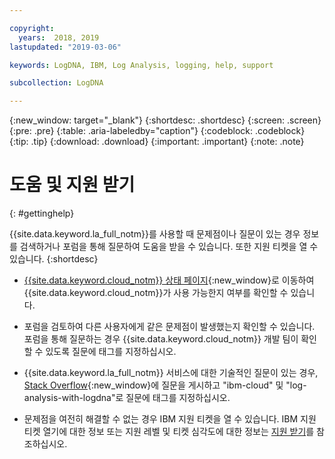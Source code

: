 ```yaml
---

copyright:
  years:  2018, 2019
lastupdated: "2019-03-06"

keywords: LogDNA, IBM, Log Analysis, logging, help, support

subcollection: LogDNA

---
```


{:new_window: target="_blank"}
{:shortdesc: .shortdesc}
{:screen: .screen}
{:pre: .pre}
{:table: .aria-labeledby="caption"}
{:codeblock: .codeblock}
{:tip: .tip}
{:download: .download}
{:important: .important}
{:note: .note}


# 도움 및 지원 받기
{: #gettinghelp}

{{site.data.keyword.la_full_notm}}를 사용할 때 문제점이나 질문이 있는 경우 정보를 검색하거나 포럼을 통해 질문하여 도움을 받을 수 있습니다. 또한 지원 티켓을 열 수 있습니다.
{:shortdesc}

* [{{site.data.keyword.cloud_notm}} 상태 페이지](https://cloud.ibm.com/status?selected=status){:new_window}로 이동하여 {{site.data.keyword.cloud_notm}}가 사용 가능한지 여부를 확인할 수 있습니다.

* 포럼을 검토하여 다른 사용자에게 같은 문제점이 발생했는지 확인할 수 있습니다. 포럼을 통해 질문하는 경우 {{site.data.keyword.cloud_notm}} 개발 팀이 확인할 수 있도록 질문에 태그를 지정하십시오.
<!--Insert the appropriate Stack Overflow tag for your service for <service_keyword> in URL and text below:  -->
  * {{site.data.keyword.la_full_notm}} 서비스에 대한 기술적인 질문이 있는 경우, [Stack Overflow](http://stackoverflow.com/search?q=log-analysis-with-logdna+ibm-cloud){:new_window}에 질문을 게시하고 "ibm-cloud" 및 "log-analysis-with-logdna"로 질문에 태그를 지정하십시오.

* 문제점을 여전히 해결할 수 없는 경우 IBM 지원 티켓을 열 수 있습니다. IBM 지원 티켓 열기에 대한 정보 또는 지원 레벨 및 티켓 심각도에 대한 정보는 [지원 받기](/docs/get-support?topic=get-support-getting-customer-support#getting-customer-support)를 참조하십시오.
